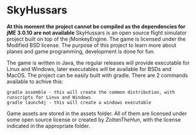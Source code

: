 # SkyHussars
**At this moment the project cannot be compiled as the dependencies for jME 3.0.10 are not available**
SkyHussars is an open source flight simulator project built on top of the jMonkeyEngine. The game is licensed under the Modified BSD license.
The purpose of this project to learn more about planes and game programming, development is done for fun. 

The game is written in Java, the regular releases will provide executable for Linux and Windows, later executables will be available for BSDs and MacOS. 
The project can be easily built with gradle. There are 2 commands available to achive this:
```
gradle assemble - this will create the common distribution, with runscripts for Linux and Windows
gradle launch4j - this will create a windows executable
```
Game assets are stored in the assets folder. All of them are licensed under some open source license or created by _ZoltanTheHun_, with the license indicated in the appropriate folder.


